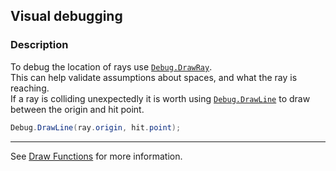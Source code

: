 ## Visual debugging
### Description
To debug the location of rays use [`Debug.DrawRay`](https://docs.unity3d.com/ScriptReference/Debug.DrawRay.html).  
This can help validate assumptions about spaces, and what the ray is reaching.  
If a ray is colliding unexpectedly it is worth using [`Debug.DrawLine`](https://docs.unity3d.com/ScriptReference/Debug.DrawLine.html) to draw between the origin and hit point.

```csharp
Debug.DrawLine(ray.origin, hit.point);
```

---

See [Draw Functions](../Debugging/Draw%20Functions.md) for more information.